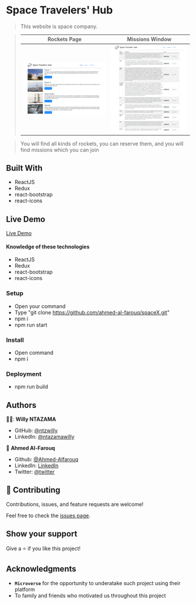 # Space Travelers' Hub

> This website is space company.

> |Rockets Page       |Missions Window|
> |--------------|--------------|
> |![screenshot](./src/imgs/screenshot-full-page.png)|![screenshot2](./src/imgs/missions.png)| 

> You will find all kinds of rockets, you can reserve them, and you will find missions
which you can join

## Built With
  * ReactJS
  * Redux
  * react-bootstrap
  * react-icons

## Live Demo

[Live Demo](https://spacex-31b.pages.dev/)


  #### Knowledge of these technologies
  * ReactJS
  * Redux
  * react-bootstrap
  * react-icons
### Setup
  * Open your command
  * Type "git clone https://github.com/ahmed-al-farouq/spaceX.git"
  * npm i
  * npm run start
### Install
  * Open command
  * npm i
### Deployment
  * npm run build

## Authors

👨🏿: **Willy NTAZAMA**

- GitHub: [@ntzwilly](https://github.com/ntzwilly)
- LinkedIn: [@ntazamawilly](https://linkedin.com/in/ntazama-willy-b676b7aa)

:bearded_person: **Ahmed Al-Farouq**
  - Github: [@Ahmed-Alfarouq](https://github.com/ahmed-al-farouq)
  - LinkedIn: [LinkedIn](https://www.linkedin.com/in/ahmed-al-farouq/)
  - Twitter: [@twitter](https://twitter.com/ahmed_al_farouq)

## 🤝 Contributing

Contributions, issues, and feature requests are welcome!

Feel free to check the [issues page](../../issues/).

## Show your support

Give a ⭐️ if you like this project!

## Acknowledgments

- **``Microverse``** for the opportunity to underatake such project using their platform
- To family and friends who motivated us throughout this project
